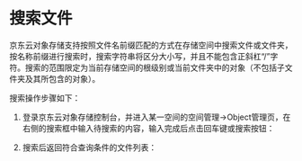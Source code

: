 # 搜索文件

京东云对象存储支持按照文件名前缀匹配的方式在存储空间中搜索文件或文件夹，按名称前缀进行搜索时，搜索字符串将区分大小写，并且不能包含正斜杠“/”字符。搜索的范围限定为当前存储空间的根级别或当前文件夹中的对象（不包括子文件夹及其所包含的对象）。

搜索操作步骤如下：

1. 登录京东云对象存储控制台，并进入某一空间的空间管理->Object管理页，在右侧的搜索框中输入待搜索的内容，输入完成后点击回车键或搜索按钮：

2. 搜索后返回符合查询条件的文件列表：
